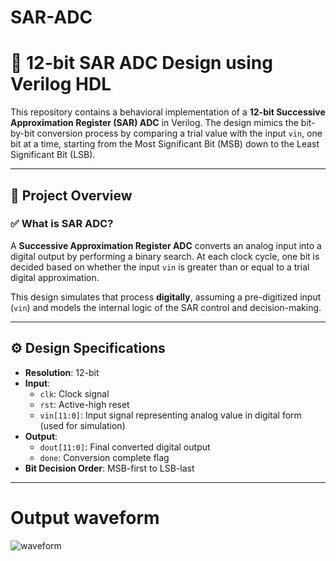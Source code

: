 # SAR-ADC
# 🔄 12-bit SAR ADC Design using Verilog HDL

This repository contains a behavioral implementation of a **12-bit Successive Approximation Register (SAR) ADC** in Verilog. The design mimics the bit-by-bit conversion process by comparing a trial value with the input `vin`, one bit at a time, starting from the Most Significant Bit (MSB) down to the Least Significant Bit (LSB).

---

## 🧠 Project Overview

### ✅ What is SAR ADC?

A **Successive Approximation Register ADC** converts an analog input into a digital output by performing a binary search. At each clock cycle, one bit is decided based on whether the input `vin` is greater than or equal to a trial digital approximation.

This design simulates that process **digitally**, assuming a pre-digitized input (`vin`) and models the internal logic of the SAR control and decision-making.

---

## ⚙️ Design Specifications

- **Resolution**: 12-bit
- **Input**: 
  - `clk`: Clock signal
  - `rst`: Active-high reset
  - `vin[11:0]`: Input signal representing analog value in digital form (used for simulation)
- **Output**:
  - `dout[11:0]`: Final converted digital output
  - `done`: Conversion complete flag
- **Bit Decision Order**: MSB-first to LSB-last

---
# Output waveform
![waveform](https://github.com/user-attachments/assets/4767c007-73e2-4389-9d4e-883427a6d748)



